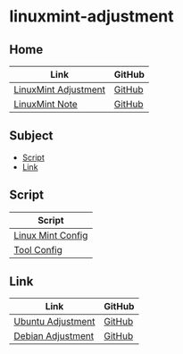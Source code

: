 

# linuxmint-adjustment




## Home

| Link | GitHub |
| ---- | ------ |
| [LinuxMint Adjustment](https://samwhelp.github.io/linuxmint-adjustment/) | [GitHub](https://github.com/samwhelp/linuxmint-adjustment) |
| [LinuxMint Note](https://samwhelp.github.io/note-about-linuxmint/) | [GitHub](https://github.com/samwhelp/note-about-linuxmint) |




## Subject

* [Script](#script)
* [Link](#link)




## Script

| Script |
| ------ |
| [Linux Mint Config](https://github.com/samwhelp/linuxmint-adjustment/tree/main/prototype/main) |
| [Tool Config](https://github.com/samwhelp/linuxmint-adjustment/tree/main/prototype/main/tool-config/part) |




## Link

| Link | GitHub |
| ---- | ------ |
| [Ubuntu Adjustment](https://samwhelp.github.io/ubuntu-adjustment/) | [GitHub](https://github.com/samwhelp/ubuntu-adjustment) |
| [Debian Adjustment](https://samwhelp.github.io/debian-adjustment/) | [GitHub](https://github.com/samwhelp/debian-adjustment) |
